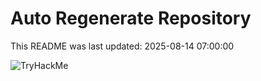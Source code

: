 # Auto Regenerate Repository

This README was last updated: 2025-08-14 07:00:00

 ![TryHackMe](https://tryhackme.com/badge/533634)
